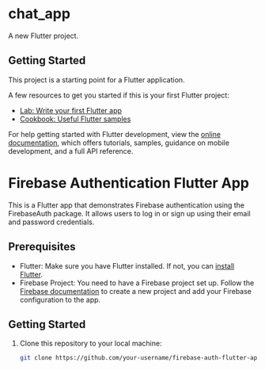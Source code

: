 # chat_app

A new Flutter project.

## Getting Started

This project is a starting point for a Flutter application.

A few resources to get you started if this is your first Flutter project:

- [Lab: Write your first Flutter app](https://docs.flutter.dev/get-started/codelab)
- [Cookbook: Useful Flutter samples](https://docs.flutter.dev/cookbook)

For help getting started with Flutter development, view the
[online documentation](https://docs.flutter.dev/), which offers tutorials,
samples, guidance on mobile development, and a full API reference.


# Firebase Authentication Flutter App

This is a Flutter app that demonstrates Firebase authentication using the FirebaseAuth package. It allows users to log in or sign up using their email and password credentials.

## Prerequisites

- Flutter: Make sure you have Flutter installed. If not, you can [install Flutter](https://flutter.dev/docs/get-started/install).
- Firebase Project: You need to have a Firebase project set up. Follow the [Firebase documentation](https://firebase.flutter.dev/docs/overview) to create a new project and add your Firebase configuration to the app.

## Getting Started

1. Clone this repository to your local machine:

   ```bash
   git clone https://github.com/your-username/firebase-auth-flutter-app.git 

